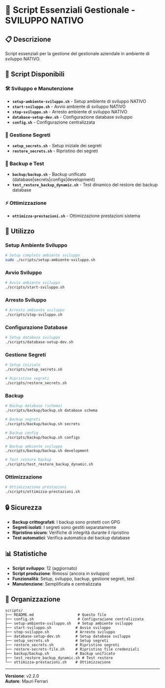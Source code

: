 # 🔧 Script Essenziali Gestionale - SVILUPPO NATIVO

## 📋 Descrizione
Script essenziali per la gestione del gestionale aziendale in ambiente di sviluppo NATIVO.

## 📁 Script Disponibili

### 🛠️ Sviluppo e Manutenzione
- **`setup-ambiente-sviluppo.sh`** - Setup ambiente di sviluppo NATIVO
- **`start-sviluppo.sh`** - Avvio ambiente di sviluppo NATIVO
- **`stop-sviluppo.sh`** - Arresto ambiente di sviluppo NATIVO
- **`database-setup-dev.sh`** - Configurazione database sviluppo
- **`config.sh`** - Configurazione centralizzata

### 🔐 Gestione Segreti
- **`setup_secrets.sh`** - Setup iniziale dei segreti
- **`restore_secrets.sh`** - Ripristino dei segreti

### 💾 Backup e Test
- **`backup/backup.sh`** - Backup unificato (database|secrets|configs|development)
- **`test_restore_backup_dynamic.sh`** - Test dinamico del restore dei backup database

### ⚡ Ottimizzazione
- **`ottimizza-prestazioni.sh`** - Ottimizzazione prestazioni sistema

## 🎯 Utilizzo

### Setup Ambiente Sviluppo
```bash
# Setup completo ambiente sviluppo
sudo ./scripts/setup-ambiente-sviluppo.sh
```

### Avvio Sviluppo
```bash
# Avvio ambiente sviluppo
./scripts/start-sviluppo.sh
```

### Arresto Sviluppo
```bash
# Arresto ambiente sviluppo
./scripts/stop-sviluppo.sh
```

### Configurazione Database
```bash
# Setup database sviluppo
./scripts/database-setup-dev.sh
```

### Gestione Segreti
```bash
# Setup iniziale
./scripts/setup_secrets.sh

# Ripristino segreti
./scripts/restore_secrets.sh
```

### Backup
```bash
# Backup database (schema)
./scripts/backup/backup.sh database schema

# Backup segreti
./scripts/backup/backup.sh secrets

# Backup config
./scripts/backup/backup.sh configs

# Backup ambiente sviluppo
./scripts/backup/backup.sh development

# Test restore backup
./scripts/test_restore_backup_dynamic.sh
```

### Ottimizzazione
```bash
# Ottimizzazione prestazioni
./scripts/ottimizza-prestazioni.sh
```

## 🔒 Sicurezza

- **Backup crittografati**: I backup sono protetti con GPG
- **Segreti isolati**: I segreti sono gestiti separatamente
- **Ripristino sicuro**: Verifiche di integrità durante il ripristino
- **Test automatici**: Verifica automatica dei backup database

## 📊 Statistiche

- **Script sviluppo**: 12 (aggiornato)
- **Script produzione**: Rimossi (ancora in sviluppo)
- **Funzionalità**: Setup, sviluppo, backup, gestione segreti, test
- **Manutenzione**: Semplificata e centralizzata

## 📁 Organizzazione

```
scripts/
├── README.md                    # Questo file
├── config.sh                    # Configurazione centralizzata
├── setup-ambiente-sviluppo.sh   # Setup ambiente sviluppo
├── start-sviluppo.sh           # Avvio sviluppo
├── stop-sviluppo.sh            # Arresto sviluppo
├── database-setup-dev.sh       # Setup database sviluppo
├── setup_secrets.sh            # Setup segreti
├── restore_secrets.sh          # Ripristino segreti
├── restore-secrets-file.sh     # Ripristino file credenziali
├── backup/backup.sh            # Backup unificato
├── test_restore_backup_dynamic.sh # Test restore
└── ottimizza-prestazioni.sh    # Ottimizzazione
```

---
**Versione**: v2.2.0  
**Autore**: Mauri Ferrari 